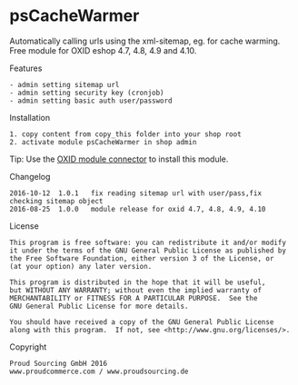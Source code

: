 psCacheWarmer
============

Automatically calling urls using the xml-sitemap, eg. for cache warming.
Free module for OXID eshop 4.7, 4.8, 4.9 and 4.10.

Features

	- admin setting sitemap url
	- admin setting security key (cronjob)
	- admin setting basic auth user/password

Installation

	1. copy content from copy_this folder into your shop root
	2. activate module psCacheWarmer in shop admin

Tip: Use the [OXID module connector](https://github.com/OXIDprojects/OXID-Module-Connector) to install this module.

Changelog

	2016-10-12	1.0.1	fix reading sitemap url with user/pass,fix checking sitemap object
	2016-08-25	1.0.0	module release for oxid 4.7, 4.8, 4.9, 4.10

License

    This program is free software: you can redistribute it and/or modify
    it under the terms of the GNU General Public License as published by
    the Free Software Foundation, either version 3 of the License, or
    (at your option) any later version.

    This program is distributed in the hope that it will be useful,
    but WITHOUT ANY WARRANTY; without even the implied warranty of
    MERCHANTABILITY or FITNESS FOR A PARTICULAR PURPOSE.  See the
    GNU General Public License for more details.

    You should have received a copy of the GNU General Public License
    along with this program.  If not, see <http://www.gnu.org/licenses/>.
    

Copyright

	Proud Sourcing GmbH 2016
	www.proudcommerce.com / www.proudsourcing.de
